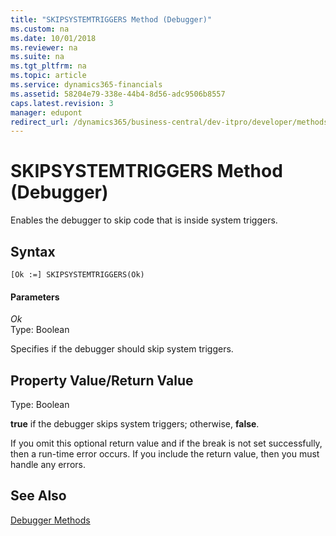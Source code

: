 ```yaml
---
title: "SKIPSYSTEMTRIGGERS Method (Debugger)"
ms.custom: na
ms.date: 10/01/2018
ms.reviewer: na
ms.suite: na
ms.tgt_pltfrm: na
ms.topic: article
ms.service: dynamics365-financials
ms.assetid: 58204e79-338e-44b4-8d56-adc9506b8557
caps.latest.revision: 3
manager: edupont
redirect_url: /dynamics365/business-central/dev-itpro/developer/methods-auto/library
---
```


 

# SKIPSYSTEMTRIGGERS Method (Debugger)
Enables the debugger to skip code that is inside system triggers.  

## Syntax  

```  
[Ok :=] SKIPSYSTEMTRIGGERS(Ok)   
```  

#### Parameters  
 *Ok*  
 Type: Boolean  

 Specifies if the debugger should skip system triggers.  

## Property Value/Return Value  
 Type: Boolean  

 **true** if the debugger skips system triggers; otherwise, **false**.  

 If you omit this optional return value and if the break is not set successfully, then a run-time error occurs. If you include the return value, then you must handle any errors.  

## See Also  
 [Debugger Methods](devenv-debugger-methods.md)

